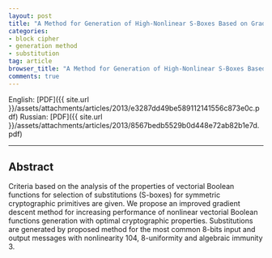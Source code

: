 ```yaml
---
layout: post
title: "A Method for Generation of High-Nonlinear S-Boxes Based on Gradient Descent"
categories:
- block cipher
- generation method
- substitution
tag: article
browser_title: "A Method for Generation of High-Nonlinear S-Boxes Based on Gradient Descent"
comments: true
---
```


English: [PDF]({{ site.url }}/assets/attachments/articles/2013/e3287dd49be589112141556c873e0c.pdf) Russian: [PDF]({{ site.url }}/assets/attachments/articles/2013/8567bedb5529b0d448e72ab82b1e7d.pdf)
___

<!--more-->

## Abstract

Criteria based on the analysis of the properties of vectorial Boolean functions for selection of substitutions (S-boxes) for symmetric cryptographic primitives are given. We propose an improved gradient descent method for increasing performance of nonlinear vectorial Boolean functions generation with optimal cryptographic properties. Substitutions are generated by proposed method for the most common 8-bits input and output messages with nonlinearity 104, 8-uniformity and algebraic immunity 3.